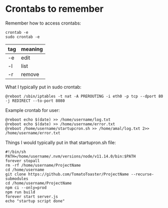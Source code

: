 # Crontabs to remember

Remember how to access crontabs:
```
crontab -e
sudo crontab -e
```

| tag | meaning  |
|-----|----------|
| -e  |   edit   |
| -l  |   list   |
| -r  |  remove  |

What I typically put in sudo crontab:
```
@reboot /sbin/iptables -t nat -A PREROUTING -i eth0 -p tcp --dport 80 -j REDIRECT --to-port 8080
```

Example crontab for user:
```
@reboot echo $(date) >> /home/username/log.txt
@reboot echo $(date) >> /home/username/error.txt
@reboot /home/username/startupcron.sh >> /home/amal/log.txt 2>> /home/username/error.txt
```

Things I would typically put in that startupron.sh file:
```
#!/bin/sh
PATH=/home/username/.nvm/versions/node/v11.14.0/bin:$PATH
forever stopall
rm -rf /home/username/ProjectName
cd /home/username
git clone https://github.com/TomatoToaster/ProjectName --recurse-submodules
cd /home/username/ProjectName
npm ci --only=prod
npm run build
forever start server.js
echo "startup script done"
```
